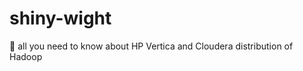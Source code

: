 shiny-wight
===========

:speech_balloon: all you need to know about HP Vertica and Cloudera distribution of Hadoop
